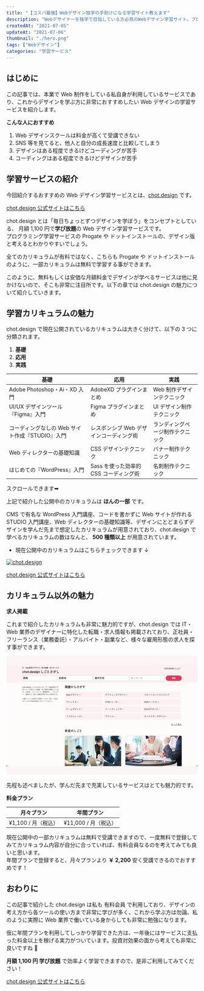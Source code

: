 ```yaml
---
title: "【コスパ最強】Webデザイン独学の手助けになる学習サイト教えます"
description: "Webデザイナーを独学で目指している方必見のWebデザイン学習サイト。プログラミングが学べる Progate や ドットインストール のデザイン版ともいえる魅力的なサービス、chot.design を紹介します。Web制作・Webデザイン・Webディレクターを独学で学習する方は、それらの知識が学べる講座が沢山あるのでおすすめです。"
createdAt: "2021-07-05"
updateAt: "2021-07-06"
thumbnail: "./hero.png"
tags: ["Webデザイン"]
categories: "学習サービス"
---
```


## はじめに

この記事では、本業で Web 制作をしている私自身が利用しているサービスであり、これからデザインを学ぶ方に非常におすすめしたい Web デザインの学習サービスを紹介します。

**こんな人におすすめ**

1. Web デザインスクールは料金が高くて受講できない
1. SNS 等を見てると、他人と自分の成長速度と比較してしまう
1. デザインはある程度できるけどコーディングが苦手
1. コーディングはある程度できるけどデザインが苦手

## 学習サービスの紹介

今回紹介するおすすめの Web デザイン学習サービスとは、<a href="//af.moshimo.com/af/c/click?a_id=2709936&p_id=3354&pc_id=7970&pl_id=47616&url=https%3A%2F%2Fchot.design%2Fplus%2F%3Frd_code%3D%7B%7BCODE%7D%7D" alt="chot.design" rel="nofollow" referrerpolicy="no-referrer-when-downgrade">chot.design</a> です。

<p class="text-center"><a class="chot-design" href="//af.moshimo.com/af/c/click?a_id=2709936&p_id=3354&pc_id=7970&pl_id=47616&url=https%3A%2F%2Fchot.design%2Fplus%2F%3Frd_code%3D%7B%7BCODE%7D%7D" alt="chot.design" rel="nofollow" referrerpolicy="no-referrer-when-downgrade">chot.design 公式サイトはこちら</a></p>

chot.design とは「毎日ちょっとずつデザインを学ぼう」をコンセプトとしている、 月額 1,100 円で**学び放題**の Web デザイン学習サービスです。  
プログラミング学習サービスの Progate や ドットインストールの、デザイン版と考えるとわかりやすいでしょう。

全てのカリキュラムが有料ではなく、こちらも Progate や ドットインストールのように、一部カリキュラムは無料で学習する事ができます。

このように、無料もしくは安価な月額料金でデザインが学べるサービスは他に見かけないので、そこも非常に注目所です。以下の章では chot.design の魅力について紹介していきます。

## 学習カリキュラムの魅力

chot.design で現在公開されているカリキュラムは大きく分けて、以下の 3 つに分類されます。

1. **基礎**
1. **応用**
1. **実践**

| **基礎**                                        | **応用**                                | **実践**                         |
| ----------------------------------------------- | --------------------------------------- | -------------------------------- |
| Adobe Photoshop・Ai・XD 入門                    | AdobeXD プラグインまとめ                | Web 制作デザインテクニック       |
| UI/UX デザインツール『Figma』入門               | Figma プラグインまとめ                  | UI デザイン制作テクニック        |
| コーディングなしの Web サイト作成『STUDIO』入門 | レスポンシブ Web デザインコーディング術 | ランディングページ制作テクニック |
| Web ディレクターの基礎知識                      | CSS デザインテクニック                  | バナー制作テクニック             |
| はじめての『WordPress』入門                     | Sass を使った効率的 CSS コーディング術  | 名刺制作テクニック               |

<p class="text-sm text-gray-600 text-center">スクロールできます➡︎</p>

上記で紹介した公開中のカリキュラムは **ほんの一部** です。

CMS で有名な WordPress 入門講座、コードを書かずに Web サイトが作れる STUDIO 入門講座、Web ディレクターの基礎知識等、デザインにとどまらずデザインを学んだ先まで想定したカリキュラムが用意されており、chot.design で学べるカリキュラムの数はなんと、 **500 種類以上** が用意されています。

- 現在公開中のカリキュラムはこちらチェックできます ↓

<!-- af img -->

<a href="//af.moshimo.com/af/c/click?a_id=2709936&p_id=3354&pc_id=7970&pl_id=47670&url=https%3A%2F%2Fchot.design%2Fplus%2F%3Frd_code%3D%7B%7BCODE%7D%7D" rel="nofollow" referrerpolicy="no-referrer-when-downgrade"><img src="https://image.moshimo.com/af-img/2742/000000047670.jpg" class="mx-auto hover:opacity-80" style="border:none;" alt="chot.design"></a>

<!-- /af img -->

<p class="text-center"><a class="chot-design" href="//af.moshimo.com/af/c/click?a_id=2709936&p_id=3354&pc_id=7970&pl_id=47616&url=https%3A%2F%2Fchot.design%2Fplus%2F%3Frd_code%3D%7B%7BCODE%7D%7D" alt="chot.design" rel="nofollow" referrerpolicy="no-referrer-when-downgrade">chot.design 公式サイトはこちら</a></p>

## カリキュラム以外の魅力

**求人掲載**

これまで紹介したカリキュラムも非常に魅力的ですが、chot.design では IT・Web 業界のデザイナーに特化した転職・求人情報も掲載されており、正社員・フリーランス（業務委託）・アルバイト・副業など、様々な雇用形態の求人を探す事ができます。

![](./chot-design-01.png)

先程も述べましたが、学んだ先まで充実しているサービスはとても魅力的です。

**料金プラン**

|   **月々プラン**    |    **年間プラン**    |
| :-----------------: | :------------------: |
| ¥1,100 / 月（税込） | ¥11,000 / 月（税込） |

現在公開中の一部カリキュラムは無料で受講できますので、一度無料で登録してみてカリキュラム内容が自分に合っていれば、有料会員なるのを考えてみても良いと思います。  
年間プランで登録すると、月々プランより **￥ 2,200** 安く受講できるのでおすすめです！

## おわりに

この記事で紹介した chot.design は私も 有料会員 で利用しており、デザインの考え方から各ツールの使い方まで非常に学びが多く、これから学ぶ方は勿論、私のように実際に Web 業界で働いている身からしても非常に勉強になります。

仮に年間プランを利用してしっかり学習できた方は、一年後にはサービスに支払った料金以上を稼げる実力がついています。投資対効果の面から考えても非常に良いですね 💭

**月額 1,100 円 学び放題** で効率よく学習できますので、是非ご利用してみてください！

<p class="text-center"><a class="chot-design" href="//af.moshimo.com/af/c/click?a_id=2709936&p_id=3354&pc_id=7970&pl_id=47616&url=https%3A%2F%2Fchot.design%2Fplus%2F%3Frd_code%3D%7B%7BCODE%7D%7D" alt="chot.design" rel="nofollow" referrerpolicy="no-referrer-when-downgrade">chot.design 公式サイトはこちら</a></p>
